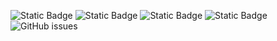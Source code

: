 ![Static Badge](https://img.shields.io/badge/blacklists-60-000000) ![Static Badge](https://img.shields.io/badge/blacklisted-3157686-cc0000) ![Static Badge](https://img.shields.io/badge/whitelisted-2243-00CC00) ![Static Badge](https://img.shields.io/badge/streaming_blacklist-28107-000000) ![GitHub issues](https://img.shields.io/github/issues/fabriziosalmi/blacklists)
